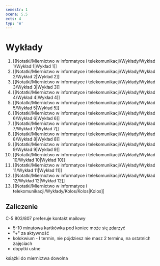 ```yaml
---
semestr: 1
ocena: 5.5
ects: 4
typ: 'W'
---
```


# Wykłady
1. [[Notatki/Miernictwo w informatyce i telekomunikacji/Wykłady/Wykład 1/Wykład 1|Wykład 1]]
2. [[Notatki/Miernictwo w informatyce i telekomunikacji/Wykłady/Wykład 2/Wykład 2|Wykład 2]]
3. [[Notatki/Miernictwo w informatyce i telekomunikacji/Wykłady/Wykład 3/Wykład 3|Wykład 3]]
4. [[Notatki/Miernictwo w informatyce i telekomunikacji/Wykłady/Wykład 4/Wykład 4|Wykład 4]]
5. [[Notatki/Miernictwo w informatyce i telekomunikacji/Wykłady/Wykład 5/Wykład 5|Wykład 5]]
6. [[Notatki/Miernictwo w informatyce i telekomunikacji/Wykłady/Wykład 6/Wykład 6|Wykład 6]]
7. [[Notatki/Miernictwo w informatyce i telekomunikacji/Wykłady/Wykład 7/Wykład 7|Wykład 7]]
8. [[Notatki/Miernictwo w informatyce i telekomunikacji/Wykłady/Wykład 8/Wykład 8|Wykład 8]]
9. [[Notatki/Miernictwo w informatyce i telekomunikacji/Wykłady/Wykład 9/Wykład 9|Wykład 9]]
10. [[Notatki/Miernictwo w informatyce i telekomunikacji/Wykłady/Wykład 10/Wykład 10|Wykład 10]]
11. [[Notatki/Miernictwo w informatyce i telekomunikacji/Wykłady/Wykład 11/Wykład 11|Wykład 11]]
12. [[Notatki/Miernictwo w informatyce i telekomunikacji/Wykłady/Wykład 12/Wykład 12|Wykład 12]]
13. [[Notatki/Miernictwo w informatyce i telekomunikacji/Wykłady/Kolos/Kolos|Kolos]]

## Zaliczenie
C-5 803/807
preferuje kontakt mailowy

- 5-10 minutowa kartkówka pod koniec może się zdarzyć
- "+" za aktywność
- kolokwium - I termin, nie pójdziesz nie masz 2 terminu, na ostatnich zajęciach
- dopytki ustne

książki do miernictwa dowolna
